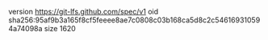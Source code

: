 version https://git-lfs.github.com/spec/v1
oid sha256:95af9b3a165f8cf5feeee8ae7c0808c03b168ca5d8c2c546169310594a74098a
size 1620
